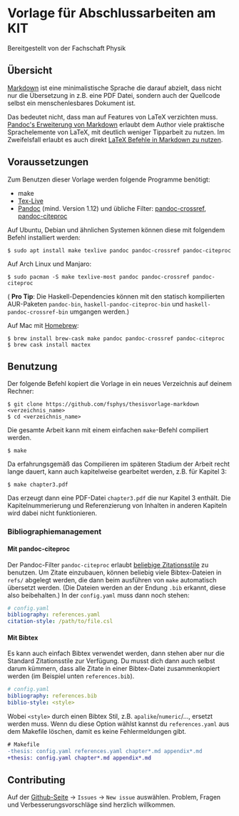 # Vorlage für Abschlussarbeiten am KIT
Bereitgestellt von der Fachschaft Physik

## Übersicht
[Markdown](https://daringfireball.net/projects/markdown/)
ist eine minimalistische Sprache die darauf abzielt,
dass nicht nur die Übersetzung in z.B. eine PDF Datei,
sondern auch der Quellcode selbst ein menschenlesbares Dokument ist.

Das bedeutet nicht, dass man auf Features von LaTeX verzichten muss.
[Pandoc's Erweiterung von Markdown](https://pandoc.org/MANUAL.html)
erlaubt dem Author viele praktische Sprachelemente von LaTeX,
mit deutlich weniger Tipparbeit zu nutzen.
Im Zweifelsfall erlaubt es auch direkt
[LaTeX Befehle in Markdown zu nutzen](https://pandoc.org/MANUAL.html#extension-raw_tex).

## Voraussetzungen
Zum Benutzen dieser Vorlage werden folgende Programme benötigt:

* make
* [Tex-Live](https://tug.org/texlive/)
* [Pandoc](https://pandoc.org) (mind. Version 1.12)
  und übliche Filter:
  [pandoc-crossref](https://github.com/lierdakil/pandoc-crossref),
  [pandoc-citeproc](https://github.com/jgm/pandoc-citeproc)

Auf Ubuntu, Debian und ähnlichen Systemen
können diese mit folgendem Befehl installiert werden:

    $ sudo apt install make texlive pandoc pandoc-crossref pandoc-citeproc

Auf Arch Linux und Manjaro:

    $ sudo pacman -S make texlive-most pandoc pandoc-crossref pandoc-citeproc

( **Pro Tip**: Die Haskell-Dependencies können mit den statisch kompilierten AUR-Paketen
`pandoc-bin`, `haskell-pandoc-citeproc-bin` und `haskell-pandoc-crossref-bin` umgangen werden.)

Auf Mac mit [Homebrew](https://brew.sh):

    $ brew install brew-cask make pandoc pandoc-crossref pandoc-citeproc
    $ brew cask install mactex

## Benutzung
Der folgende Befehl kopiert die Vorlage in ein neues Verzeichnis auf deinem Rechner:

    $ git clone https://github.com/fsphys/thesisvorlage-markdown <verzeichnis_name>
    $ cd <verzeichnis_name>

Die gesamte Arbeit kann mit einem einfachen `make`-Befehl compiliert werden.

    $ make

Da erfahrungsgemäß das Compilieren im späteren Stadium der Arbeit recht lange dauert,
kann auch kapitelweise gearbeitet werden, z.B. für Kapitel 3:

    $ make chapter3.pdf

Das erzeugt dann eine PDF-Datei `chapter3.pdf` die nur Kapitel 3 enthält.
Die Kapitelnummerierung und Referenzierung von Inhalten in anderen Kapiteln
wird dabei nicht funktionieren.

### Bibliographiemanagement

#### Mit pandoc-citeproc
Der Pandoc-Filter `pandoc-citeproc` erlaubt
[beliebige Zitationsstile](https://github.com/citation-style-language/styles)
zu benutzen.
Um Zitate einzubauen, können beliebig viele Bibtex-Dateien in `refs/` abgelegt werden,
die dann beim ausführen von `make` automatisch übersetzt werden.
(Die Dateien werden an der Endung `.bib` erkannt, diese also beibehalten.)
In der `config.yaml` muss dann noch stehen:
```yaml
# config.yaml
bibliography: references.yaml
citation-style: /path/to/file.csl
```

#### Mit Bibtex
Es kann auch einfach Bibtex verwendet werden,
dann stehen aber nur die Standard Zitationsstile zur Verfügung.
Du musst dich dann auch selbst darum kümmern,
dass alle Zitate in einer Bibtex-Datei zusammenkopiert werden
(im Beispiel unten `references.bib`).
```yaml
# config.yaml
bibliography: references.bib
biblio-style: <style>
```
Wobei `<style>` durch einen Bibtex Stil, z.B. `apalike`/`numeric`/…, ersetzt werden muss.
Wenn du diese Option wählst kannst du `references.yaml` aus dem Makefile löschen,
damit es keine Fehlermeldungen gibt.
```diff
# Makefile
-thesis: config.yaml references.yaml chapter*.md appendix*.md
+thesis: config.yaml chapter*.md appendix*.md
```

## Contributing
Auf der [Github-Seite](https://github.com/fsphys/thesisvorlage-markdown) -> `Issues` -> `New issue` auswählen.
Problem, Fragen und Verbesserungsvorschläge sind herzlich willkommen.
